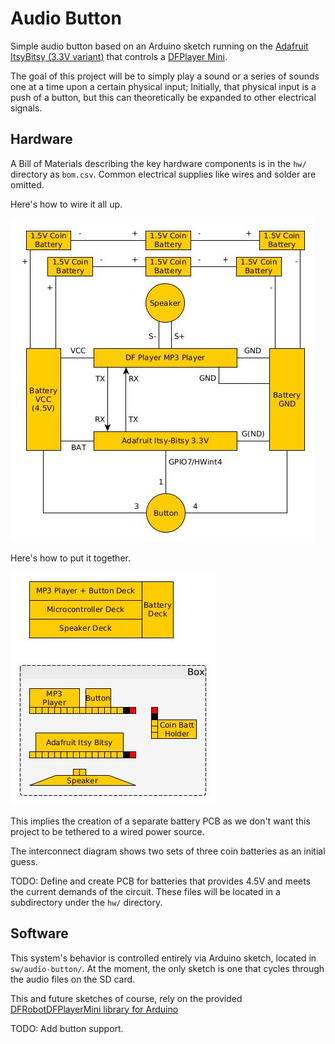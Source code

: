 Audio Button
============

Simple audio button based on an Arduino sketch running on the [Adafruit ItsyBitsy
(3.3V variant)](https://www.adafruit.com/product/3675) that controls a [DFPlayer
Mini](https://wiki.dfrobot.com/DFPlayer_Mini_SKU_DFR0299).

The goal of this project will be to simply play a sound or a series of sounds
one at a time upon a certain physical input; Initially, that physical input is a
push of a button, but this can theoretically be expanded to other electrical
signals.

Hardware
--------

A Bill of Materials describing the key hardware components is in the `hw/`
directory as `bom.csv`. Common electrical supplies like wires and solder are
omitted.

Here's how to wire it all up.

![Interconnect](doc/audio_button_interconnect.jpg)

Here's how to put it together.

![Physical Architecture](doc/audio_button_physical.jpg)

This implies the creation of a separate battery PCB as we don't want this
project to be tethered to a wired power source.

The interconnect diagram shows two sets of three coin batteries as an initial guess.

TODO: Define and create PCB for batteries that provides 4.5V and meets the
current demands of the circuit. These files will be located in a subdirectory
under the `hw/` directory.

Software
--------

This system's behavior is controlled entirely via Arduino sketch, located in
`sw/audio-button/`. At the moment, the only sketch is one that cycles through
the audio files on the SD card.

This and future sketches of course, rely on the provided [DFRobotDFPlayerMini
library for
Arduino](https://github.com/DFRobot/DFRobotDFPlayerMini/archive/1.0.3.zip)

TODO: Add button support.
